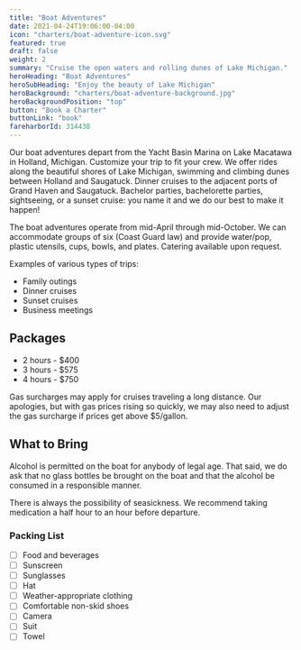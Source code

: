 ```yaml
---
title: "Boat Adventures"
date: 2021-04-24T19:06:00-04:00
icon: "charters/boat-adventure-icon.svg"
featured: true
draft: false
weight: 2
summary: "Cruise the open waters and rolling dunes of Lake Michigan."
heroHeading: "Boat Adventures"
heroSubHeading: "Enjoy the beauty of Lake Michigan"
heroBackground: "charters/boat-adventure-background.jpg"
heroBackgroundPosition: "top"
button: "Book a Charter"
buttonLink: "book"
fareharborId: 314438
---
```


Our boat adventures depart from the Yacht Basin Marina on Lake Macatawa in Holland, Michigan. Customize your trip to fit your crew. We offer rides along the beautiful shores of Lake Michigan, swimming and climbing dunes between Holland and Saugatuck. Dinner cruises to the adjacent ports of Grand Haven and Saugatuck. Bachelor parties, bachelorette parties, sightseeing, or a sunset cruise: you name it and we do our best to make it happen!

The boat adventures operate from mid-April through mid-October. We can accommodate groups of six (Coast Guard law) and provide water/pop, plastic utensils, cups, bowls, and plates. Catering available upon request.

Examples of various types of trips:

- Family outings
- Dinner cruises
- Sunset cruises
- Business meetings

## Packages

- 2 hours - $400
- 3 hours - $575
- 4 hours - $750

Gas surcharges may apply for cruises traveling a long distance. Our apologies, but with gas prices rising so quickly, we may also need to adjust the gas surcharge if prices get above $5/gallon.

## What to Bring

Alcohol is permitted on the boat for anybody of legal age. That said, we do ask that no glass bottles be brought on the boat and that the alcohol be consumed in a responsible manner.

There is always the possibility of seasickness. We recommend taking medication a half hour to an hour before departure.

### Packing List

- [ ] Food and beverages
- [ ] Sunscreen
- [ ] Sunglasses
- [ ] Hat
- [ ] Weather-appropriate clothing
- [ ] Comfortable non-skid shoes
- [ ] Camera
- [ ] Suit
- [ ] Towel
